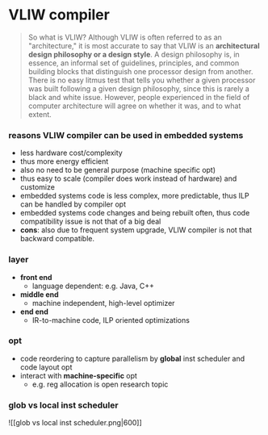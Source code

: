 # VLIW compiler
> So what is VLIW? Although VLIW is often referred to as an "architecture," it is most accurate to say that VLIW is an **architectural design philosophy or a design style**. A design philosophy is, in essence, an informal set of guidelines, principles, and common building blocks that distinguish one processor design from another. There is no easy litmus test that tells you whether a given processor was built following a given design philosophy, since this is rarely a black and white issue. However, people experienced in the field of computer architecture will agree on whether it was, and to what extent.

### reasons VLIW compiler can be used in embedded systems
- less hardware cost/complexity
- thus more energy efficient
- also no need to be general purpose (machine specific opt)
- thus easy to scale (compiler does work instead of hardware) and customize
- embedded systems code is less complex, more predictable, thus ILP can be handled by compiler opt
- embedded systems code changes and being rebuilt often, thus code compatibility issue is not that of a big deal
- **cons**: also due to frequent system upgrade, VLIW compiler is not that backward compatible.

### layer
- **front end**
	- language dependent: e.g. Java, C++
- **middle end**
	- machine independent, high-level optimizer
- **end end**
	- IR-to-machine code, ILP oriented optimizations

### opt
- code reordering to capture parallelism by **global** inst scheduler and code layout opt
- interact with **machine-specific** opt
	- e.g. reg allocation is open research topic

### glob vs local inst scheduler
![[glob vs local inst scheduler.png|600]]